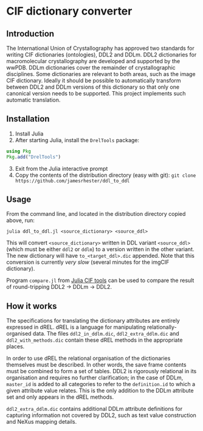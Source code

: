 # CIF dictionary converter

## Introduction

The International Union of Crystallography has approved two standards for writing
CIF dictionaries (ontologies), DDL2 and DDLm. DDL2 dictionaries for macromolecular
crystallography are developed and supported by the wwPDB. DDLm dictionaries cover
the remainder of crystallographic disciplines. Some dictionaries are relevant to
both areas, such as the image CIF dictionary. Ideally it should be possible to 
automatically transform between DDL2 and DDLm versions of this dictionary so that
only one canonical version needs to be supported.  This project implements such
automatic translation.

## Installation

1. Install Julia
2. After starting Julia, install the `DrelTools` package:
```julia
using Pkg
Pkg.add("DrelTools")
```
3. Exit from the Julia interactive prompt
4. Copy the contents of the distribution directory (easy with git): `git clone https://github.com/jamesrhester/ddl_to_ddl`

## Usage

From the command line, and located in the distribution directory copied above, run:
```
julia ddl_to_ddl.jl <source_dictionary> <source_ddl>
```

This will convert `<source_dictionary>` written in DDL variant `<source_ddl>`
(which must be either `ddl2` or `ddlm`) to a version written in the other variant. The
new dictionary will have `to_<target_ddl>.dic` appended. Note that this conversion is currently
*very slow* (several minutes for the imgCIF dictionary).

Program `compare.jl` from [Julia CIF tools](https://github.com/jamesrhester/julia_cif_tools)
can be used to compare the result of round-tripping DDL2 -> DDLm -> DDL2.

## How it works

The specifications for translating the dictionary attributes are
entirely expressed in dREL.  dREL is a language for manipulating
relationally-organised data. The files `ddl2_in_ddlm.dic`,
`ddl2_extra_ddlm.dic` and `ddl2_with_methods.dic` contain these dREL
methods in the appropriate places.

In order to use dREL the relational organisation of the dictionaries
themselves must be described. In other words, the save frame contents
must be combined to form a set of tables. DDL2 is rigorously
relational in its organisation and requires no further clarification;
in the case of DDLm, `master_id` is added to all categories to refer
to the `definition.id` to which a given attribute value relates. This
is the only addition to the DDLm attribute set and only appears in
the dREL methods.

`ddl2_extra_ddlm.dic` contains additional DDLm attribute
definitions for capturing information not covered by DDL2, such as
text value construction and NeXus mapping details.
